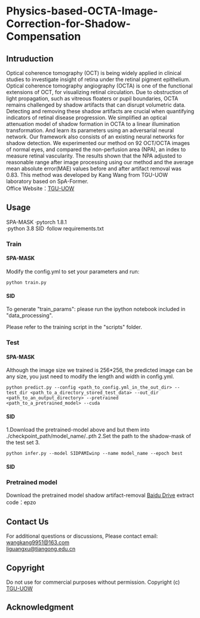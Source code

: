# Physics-based-OCTA-Image-Correction-for-Shadow-Compensation
## Intruduction
Optical coherence tomography (OCT) is being widely applied in clinical studies to investigate insight of retina under the retinal pigment epithelium. Optical coherence tomography angiography (OCTA) is one of the functional extensions of OCT, for visualizing retinal circulation. Due to obstruction of light propagation, such as vitreous floaters or pupil boundaries, OCTA remains challenged by shadow artifacts that can disrupt volumetric data. Detecting and removing these shadow artifacts are crucial when quantifying indicators of retinal disease progression. We simplified an optical attenuation model of shadow formation in OCTA to a linear illumination transformation. And learn its parameters using an adversarial neural network. Our framework also
consists of an existing neural networks for shadow detection. We experimented our method on 92 OCT/OCTA images of normal eyes, and compared the non-perfusion area (NPA), an index to measure retinal vascularity. The results shown that the NPA adjusted to reasonable range after image processing using our method and the average mean absolute error(MAE) values before and after artifact removal was 0.83.
This method was developed by Kang Wang from TGU-UOW laboratory based on SpA-Former.<br>
Office Website：[TGU-UOW](http://tgu-uow.gitee.io/)
## Usage
SPA-MASK
·pytorch 1.8.1<br>
·python 3.8
SID
·follow requirements.txt
### Train
#### SPA-MASK
Modify the config.yml to set your parameters and run:<br>
```
python train.py
``` 
#### SID
To generate "train_params": please run the ipython notebook included in "data_processing".

Please refer to the training script in the "scripts" folder.
### Test
#### SPA-MASK
Although the image size we trained is 256*256, the predicted image can be any size, you just need to modify the length and width in config.yml. <br>
```
python predict.py --config <path_to_config.yml_in_the_out_dir> --test_dir <path_to_a_directory_stored_test_data> --out_dir <path_to_an_output_directory> --pretrained <path_to_a_pretrained_model> --cuda
```
#### SID
1.Download the pretrained-model above and but them into ./checkpoint_path/model_name/..pth
2.Set the path to the shadow-mask of the test set
3.
```
python infer.py --model SIDPAMIwinp --name model_name --epoch best
```
#### SID
### Pretrained model
Download the pretrained model shadow artifact-removal [Baidu Drive](https://pan.baidu.com/s/1Vh4FiW_cUK_0mXauz1mZsA) extract code：epzo  


## Contact Us
For additional questions or discussions, Please contact email:  
wangkang9951@163.com  
liguangxu@tiangong.edu.cn
## Copyright
Do not use for commercial purposes without permission.
Copyright (c) [TGU-UOW](http://tgu-uow.gitee.io/)
## Acknowledgment
